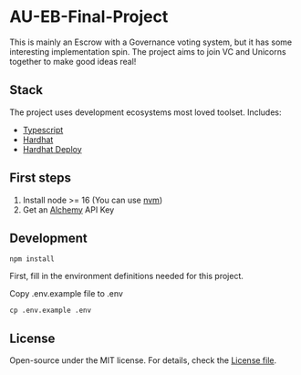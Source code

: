 # AU-EB-Final-Project

This is mainly an Escrow with a Governance voting system, but it has some interesting implementation spin. The project aims to join VC and Unicorns together to make good ideas real!

## Stack

The project uses development ecosystems most loved toolset. Includes:

- [Typescript](https://www.typescriptlang.org/)
- [Hardhat](https://hardhat.org/)
- [Hardhat Deploy](https://github.com/wighawag/hardhat-deploy/tree/master)


## First steps

1. Install node >= 16 (You can use [nvm](https://github.com/nvm-sh/nvm))
2. Get an [Alchemy](https://www.alchemy.com) API Key

## Development

```
npm install
```

First, fill in the environment definitions needed for this project.

Copy .env.example file to .env

```
cp .env.example .env
```


## License

Open-source under the MIT license. For details, check the [License file](https://github.com/Alderian/AU-EB-Final-Project/blob/master/LICENSE).
